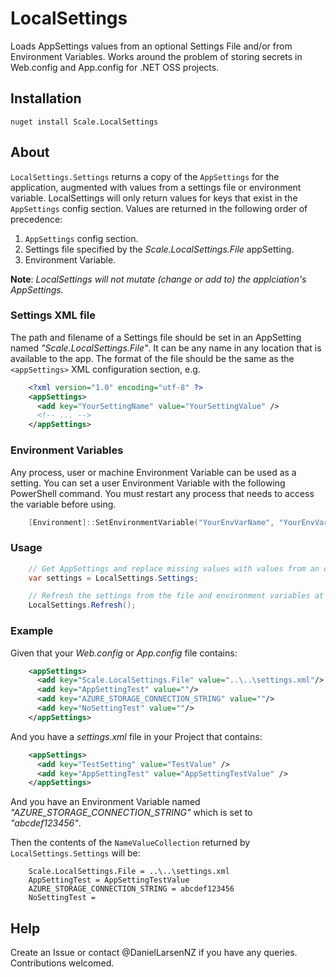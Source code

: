 # LocalSettings
Loads AppSettings values from an optional Settings File and/or from Environment Variables. Works around the problem of storing secrets in Web.config
and App.config for .NET OSS projects.

## Installation
`nuget install Scale.LocalSettings`

## About
`LocalSettings.Settings` returns a copy of the `AppSettings` for the application, augmented with values from a settings file or environment variable.
LocalSettings will only return values for keys that exist in the `AppSettings` config section. Values are returned in the following order of precedence:

1. `AppSettings` config section. 
2. Settings file specified by the _Scale.LocalSettings.File_ appSetting. 
3. Environment Variable.

**Note**: _LocalSettings will not mutate (change or add to) the applciation's AppSettings._

### Settings XML file
The path and filename of a Settings file should be set in an AppSetting named _"Scale.LocalSettings.File"_. It can be any name in any location that is 
available to the app. The format of the file should be the same as the `<appSettings>` XML configuration section, e.g.

```xml
	<?xml version="1.0" encoding="utf-8" ?>
    <appSettings>
	  <add key="YourSettingName" value="YourSettingValue" />
	  <!-- ... -->
    </appSettings>
```


### Environment Variables
Any process, user or machine Environment Variable can be used as a setting. You can set a user Environment Variable with the following PowerShell command. 
You must restart any process that needs to access the variable before using.

```PowerShell
    [Environment]::SetEnvironmentVariable("YourEnvVarName", "YourEnvVarSetting", "User")
```


### Usage

```csharp
    // Get AppSettings and replace missing values with values from an optional Settings File or Environment Variables (in that order of precedence).
	var settings = LocalSettings.Settings;

	// Refresh the settings from the file and environment variables at any time.
	LocalSettings.Refresh();
```


### Example
Given that your _Web.config_ or _App.config_ file contains:

```xml
    <appSettings>
      <add key="Scale.LocalSettings.File" value="..\..\settings.xml"/>
      <add key="AppSettingTest" value=""/>
      <add key="AZURE_STORAGE_CONNECTION_STRING" value=""/>
      <add key="NoSettingTest" value=""/>
    </appSettings>
```

And you have a _settings.xml_ file in your Project that contains:

```xml
    <appSettings>
	  <add key="TestSetting" value="TestValue" />
      <add key="AppSettingTest" value="AppSettingTestValue" />
    </appSettings>
```

And you have an Environment Variable named _"AZURE_STORAGE_CONNECTION_STRING"_ which is set to _"abcdef123456"_.

Then the contents of the `NameValueCollection` returned by `LocalSettings.Settings` will be:

```
	Scale.LocalSettings.File = ..\..\settings.xml
	AppSettingTest = AppSettingTestValue
	AZURE_STORAGE_CONNECTION_STRING = abcdef123456
	NoSettingTest =
```


## Help
Create an Issue or contact @DanielLarsenNZ if you have any queries. Contributions welcomed.